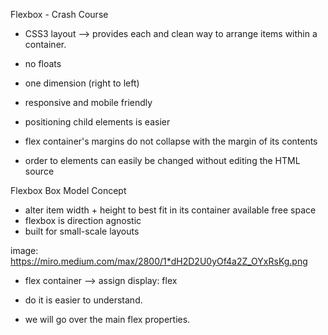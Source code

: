 Flexbox - Crash Course

- CSS3 layout --> provides each and clean way to arrange items within a container. 

- no floats
- one dimension (right to left)
- responsive and mobile friendly
- positioning child elements is easier
- flex container's margins do not collapse with the margin of its contents
- order to elements can easily be changed without editing the HTML source

Flexbox Box Model Concept
- alter item width + height to best fit in its container available free space
- flexbox is direction agnostic
- built for small-scale layouts 

image: https://miro.medium.com/max/2800/1*dH2D2U0yOf4a2Z_OYxRsKg.png

- flex container --> assign display: flex
- do it is easier to understand. 

- we will go over the main flex properties. 